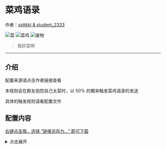 <!-- markdownlint-disable -->
# 菜鸡语录

作者：[ssttkkl & student_2333](https://github.com/ssttkkl/bot-kuraku/commit/8c33ce89ebdd0b9ee9decbf26306d8441012525d)

![菜](https://img.shields.io/badge/-菜-brightgreen?style=flat-square) ![菜鸡](https://img.shields.io/badge/-菜鸡-brightgreen?style=flat-square) ![废物](https://img.shields.io/badge/-废物-brightgreen?style=flat-square)

> 我好菜啊

<hr />

<!-- markdownlint-disable MD041 -->

## 介绍

配置来源请点击作者链接查看

本规则会在群友抱怨自己太菜时，以 50% 的概率触发菜鸡语录的发送

具体的触发规则请看配置文件


## 配置内容

[右键点击我，选择 “链接另存为...” 即可下载](https://autoreply.lgc2333.top/replies/i_am_rubbish/reply.yml)

<details>
<summary>点击展开</summary>

```yml
- matches:
    - match: '(我是(菜(鸡|逼|b)|废物|fw|傻逼|sb))|我好菜|太强了|tql|大佬|带带我'
      type: regex
      possibility: 0.5

  replies:
    - '我好菜啊'
    - '我菜爆了'
    - '我是什么垃圾'
    - '我好堕落'
    - '我好菜菜啊 再这样下去就没人要了 我就只能混吃等死了'
    - '我越来越觉得自己是废物一个'
    - '我想要有大佬带'
    - '哭哭'
    - '哭了'
    - '我现在啥也不想干'
    - '求大佬带我'
    - '💩'
    - '我好废物啊'
    - '?'
    - '求大佬带我'
    - '越来越觉得自己毫无水平'
    - '有意思吗 没意思'
    - '自闭了'
    - '我好菜啊.png'
    - '又是变菜菜的一天'
    - '太真实了'
    - '算了我啥也不会'
    - '好难啊 都不会 我好菜啊'
    - '越来越觉得自己是废物了……哭哭.png'
    - '又是堕落的一天'
    - '我好菜'
    - '我连抱大腿的机会都没有'
    - '我就什么都不会'
    - '大佬都这么强 而我呢 哭哭'
    - '唉 能理解我菜的人真的不多'
    - '反正……我真的上到自闭'
    - '唉 我不适合'
    - '你们都那么强'
    - '有些人啊 整天就知道卖弱 不像我 是什么水平 就是什么水平'
    - '我觉得我没了'
    - '我这种就只能靠 天天做做题 否则迟早被退学'
    - '我这种不行的就下线了吧'
    - '求大家带带我'
    - '我已经感受到被大佬摁在地上摩擦的恐惧了'
    - '我是真的不行'
    - '你们可以约我奶茶 同我讲我不行的故事'
    - '唉……我是真的不行……谁见谁知道……'
    - '幸亏交大招的人多，不然我这种闲鱼进不来'
    - '大家高考都好强 因为我不行'
    - '我自闭了'
    - '我就知道我没救了'
    - '我现在真的觉得 菜还是可以补救一下的'
    - '我真的好羡慕那些 不用学 也可以满绩的 我真的不一样 我去年真的是 学到自闭 没有办法 毕竟水平不行'
    - '说到这里 我就不得不提我高考排名四位数的事情'
    - '草'
    - '???'
    - '唉……'
    - '嘤嘤嘤'
    - '太强了'
    - '羡慕'
    - '我觉得我以后找工作好困难'
    - '我就整天学一些 学了没用的东西'
    - '我看不到历史的进程 我觉得我也快被淘汰了'
    - '我已经佛了 开学要凉'
    - '我已经预感到我后面的暑假有多悲惨了'
    - '一开学被各位摁在地上摩擦'
    - '唉 我想写故事了'
    - '我是什么水平 就说自己是什么水平'
    - '我像是会卖弱的人吗'
    - '？？我不是'
    - '我现在觉得我会的太少'
    - '我好自卑啊'
    - '有人和我一起挣扎一下吗'
    - '吾日三省吾身 每天起床第一句 迟先生世界最菜'
    - '我是一条酸菜鱼 又酸又菜又多余'
    - '没有人能知道我多菜'
    - '我好难过'
    - '我好久没卖弱了'
    - '可是我真的是菜'
    - '我说自己菜我就菜'
    - '我太垃圾了'
    - '有人带带我吗'
    - '又是新的一天 迟先生又变弱了'
    - '我好菜啊 求求各位带带我吧'
    - '做不动了'
    - '有大佬救救迟先生'
    - '唉 我好菜啊'
    - '下学期就被退学了'
    - '好怕自己挂科'
    - '求大佬安慰菜鸡迟'
    - '我真的只求 不挂科 不退学'
    - '我感觉我要被退学了'
    - '为什么我啥也学不会'
    - '为什么大佬都是学得又快又多又好 可我呢 就学这么点东西 整天还学的快要自闭了'
    - '学习好难 生活好难'
    - '我太卑微了'
    - '什么也不会 什么都不行.png'
    - '我要挂科了 怎么办啊'
    - '我要死了 死透了'
    - '我就是个菜鸡'
    - '我就是个菜逼'
    - '这学期过不下去了'
    - '感觉事情做不完了'
    - '自己真的啥也不会'
    - '我觉得我越来越不行了'
    - '我随时都可以让你觉得自己很强'
    - '毕业好难啊'
    - '我课都要修不完了'
    - '为什么别人的数学都能证出来 我连题目也看不懂 求大佬指导'
    - '人这一生啊'
    - '唉 想想自己已经荒废了这么多年 我还能做什么呢'
    - '我是废物了 嘤嘤嘤'
    - '我现在啥也不想干'
    - '我怕不是下学期就要垫底了'
    - '我又要变得更菜了'
    - '我是真的弱'
    - '我已经学不动了'
    - '希望大家下学期带带我'
    - '我觉得我对我自己有多菜，一直有比较清晰的认识'
    - '我自闭了 我甚至不会 cpp'
    - '我的脑子就是知识的筛子 以至于我什么都不会'
    - '我学的不好 希望有大佬可以带我'
    - '不是我卖弱，是我真的不会'
    - '可是我除了学习什么都不会'
    - '我卖个弱，大家给我小红花好不好啊'
    - '我哭了 我现在就开始卖弱'
    - '唉 我能力有限 水平有限'
    - '我觉得自己真是太渣了'
    - '比菜更菜，我是菜渣'
    - '我好（）啊'
    - '我太菜了 可没人觉得我菜 这就很让人苦恼'
    - '大佬们不仅比我努力 还比我聪明 我是怎么活到现在的'
    - '唉 我的学积分已经凉了'
    - '我这么菜 是怎么活到现在的'
    - '流下了不学无术的眼泪'
    - '带带我吧 我啥也不会'
    - '我觉得我要早点想明白 GPA 无所谓的'
    - '这改变不了我菜的本质'
    - '我奔三了 我好菜'
    - '又菜又弱小'
    - '我的未来没有希望'
    - '为什么要学习呢 gpa 高了我菜 gpa 低了我还是菜'
    - '我真是又菜又弱小'
    - '我好菜 因为太菜 和大家格格不入'
    - '不好意思我就是菜 我菜到大家了 我道歉'
    - '是我觉得自己太菜了 所以要把菜带给更多的人 这样大家就知道 菜也没关系 总有更菜的迟先生给你们垫底'
    - '我这种保研也没得保 出国也没学校要'
    - '啥也不想干 天天就想堕落'
    - '我觉得我讲自己菜的故事 可以讲一晚上 而且真的很菜'
    - '我觉得我天天被大佬摁在地上摩擦'
    - '我自闭了'
    - '我好难过 为什么我这么菜'
    - '满绩是不可能满绩的 只有退学才是唯一的选择'
    - '我真的搞不懂了 为什么会招我这种 在上海排 1200 的菜鸡'
    - '真的是把我招过来 给大家虐 给大家找自信的吗'
    - '我真的觉得我唯一的出路是 退学和搬砖'
    - '大部分人都是我这样的鶸'
    - '你好棒棒哦'
    - '我啥也不会啊 哭了'
    - '做废物真是太快乐了 每天养养生 听听课 写写作业 快乐的一天就过去了'
    - '像我这种 slightly above average 的菜鸡是没有未来的 我太菜了'
    - '我啥也不会，除了在卖弱方面是砖家.png'
    - '哭了，又是无所事事的一天'
    - '觉得自己是废物一个'
    - '我要么哪天也直播卖弱吧'

```
</details>